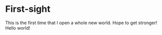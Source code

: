# First-sight
This is the first time that I open a whole new world. Hope to get stronger!
Hello world!
